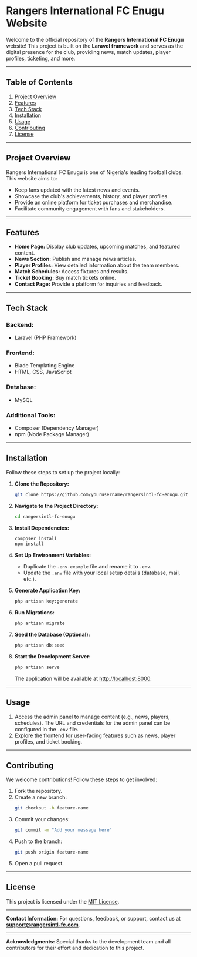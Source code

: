 # Rangers International FC Enugu Website

Welcome to the official repository of the **Rangers International FC Enugu** website! This project is built on the **Laravel framework** and serves as the digital presence for the club, providing news, match updates, player profiles, ticketing, and more.

---

## Table of Contents

1. [Project Overview](#project-overview)
2. [Features](#features)
3. [Tech Stack](#tech-stack)
4. [Installation](#installation)
5. [Usage](#usage)
6. [Contributing](#contributing)
7. [License](#license)

---

## Project Overview

Rangers International FC Enugu is one of Nigeria's leading football clubs. This website aims to:

- Keep fans updated with the latest news and events.
- Showcase the club's achievements, history, and player profiles.
- Provide an online platform for ticket purchases and merchandise.
- Facilitate community engagement with fans and stakeholders.

---

## Features

- **Home Page:** Display club updates, upcoming matches, and featured content.
- **News Section:** Publish and manage news articles.
- **Player Profiles:** View detailed information about the team members.
- **Match Schedules:** Access fixtures and results.
- **Ticket Booking:** Buy match tickets online.
- **Contact Page:** Provide a platform for inquiries and feedback.

---

## Tech Stack

### Backend:
- Laravel (PHP Framework)

### Frontend:
- Blade Templating Engine
- HTML, CSS, JavaScript

### Database:
- MySQL

### Additional Tools:
- Composer (Dependency Manager)
- npm (Node Package Manager)

---

## Installation

Follow these steps to set up the project locally:

1. **Clone the Repository:**
   ```bash
   git clone https://github.com/yourusername/rangersintl-fc-enugu.git
   ```

2. **Navigate to the Project Directory:**
   ```bash
   cd rangersintl-fc-enugu
   ```

3. **Install Dependencies:**
   ```bash
   composer install
   npm install
   ```

4. **Set Up Environment Variables:**
   - Duplicate the `.env.example` file and rename it to `.env`.
   - Update the `.env` file with your local setup details (database, mail, etc.).

5. **Generate Application Key:**
   ```bash
   php artisan key:generate
   ```

6. **Run Migrations:**
   ```bash
   php artisan migrate
   ```

7. **Seed the Database (Optional):**
   ```bash
   php artisan db:seed
   ```

8. **Start the Development Server:**
   ```bash
   php artisan serve
   ```
   The application will be available at [http://localhost:8000](http://localhost:8000).

---

## Usage

1. Access the admin panel to manage content (e.g., news, players, schedules). The URL and credentials for the admin panel can be configured in the `.env` file.
2. Explore the frontend for user-facing features such as news, player profiles, and ticket booking.

---

## Contributing

We welcome contributions! Follow these steps to get involved:

1. Fork the repository.
2. Create a new branch:
   ```bash
   git checkout -b feature-name
   ```
3. Commit your changes:
   ```bash
   git commit -m "Add your message here"
   ```
4. Push to the branch:
   ```bash
   git push origin feature-name
   ```
5. Open a pull request.

---

## License

This project is licensed under the [MIT License](LICENSE).

---

**Contact Information:**
For questions, feedback, or support, contact us at **support@rangersintl-fc.com**.

---

**Acknowledgments:**
Special thanks to the development team and all contributors for their effort and dedication to this project.
